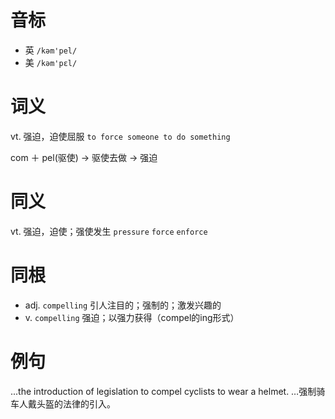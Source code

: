 # 音标

- 英 `/kəm'pel/`
- 美 `/kəm'pɛl/`

# 词义

vt. 强迫，迫使屈服
`to force someone to do something`



com ＋ pel(驱使) → 驱使去做 → 强迫

# 同义

vt. 强迫，迫使；强使发生
`pressure` `force` `enforce`

# 同根

- adj. `compelling` 引人注目的；强制的；激发兴趣的
- v. `compelling` 强迫；以强力获得（compel的ing形式）

# 例句

...the introduction of legislation to compel cyclists to wear a helmet.
…强制骑车人戴头盔的法律的引入。



